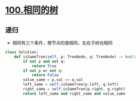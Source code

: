 # [100.相同的树](https://leetcode-cn.com/problems/same-tree/)

## 递归
+ 相同有三个条件，根节点的值相同，左右子树也相同

``` python
class Solution:
    def isSameTree(self, p: TreeNode, q: TreeNode) -> bool:
        if not p and not q:
            return True
        if not p or not q:
            return False
        value_same = p.val == q.val
        left_same = self.isSameTree(p.left, q.left)
        right_same = self.isSameTree(p.right, q.right)
        return left_same and right_same and value_same
```